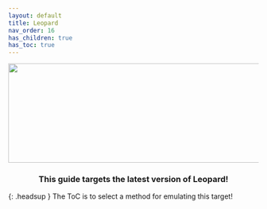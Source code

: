 ```yaml
---
layout: default
title: Leopard
nav_order: 16
has_children: true
has_toc: true
---
```


<p align="center">
  <img width="650" height="200" src="../../../assets/HeaderLeopard.png">
</p>

<h3 align="center">This guide targets the latest version of Leopard!</h3>

{: .headsup }
The ToC is to select a method for emulating this target!
